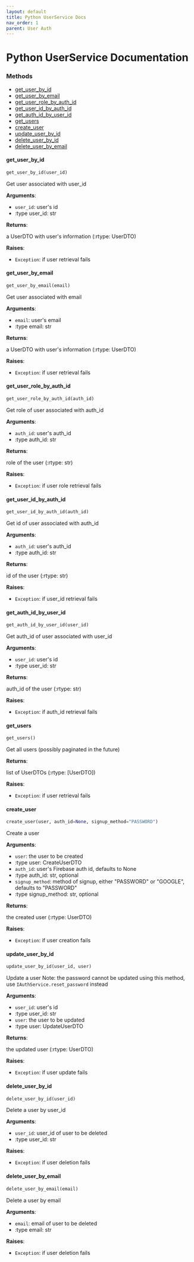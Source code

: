 ```yaml
---
layout: default
title: Python UserService Docs
nav_order: 1
parent: User Auth
---
```


# Python UserService Documentation

### Methods
* [get\_user\_by\_id](#interfaces.user_service.IUserService.get_user_by_id)
* [get\_user\_by\_email](#interfaces.user_service.IUserService.get_user_by_email)
* [get\_user\_role\_by\_auth\_id](#interfaces.user_service.IUserService.get_user_role_by_auth_id)
* [get\_user\_id\_by\_auth\_id](#interfaces.user_service.IUserService.get_user_id_by_auth_id)
* [get\_auth\_id\_by\_user\_id](#interfaces.user_service.IUserService.get_auth_id_by_user_id)
* [get\_users](#interfaces.user_service.IUserService.get_users)
* [create\_user](#interfaces.user_service.IUserService.create_user)
* [update\_user\_by\_id](#interfaces.user_service.IUserService.update_user_by_id)
* [delete\_user\_by\_id](#interfaces.user_service.IUserService.delete_user_by_id)
* [delete\_user\_by\_email](#interfaces.user_service.IUserService.delete_user_by_email)


<a name="interfaces.user_service.IUserService.get_user_by_id"></a>
#### get\_user\_by\_id

```python
get_user_by_id(user_id)
```

Get user associated with user_id

**Arguments**:

- `user_id`: user's id
- :type user_id: str

**Returns**:

a UserDTO with user's information (:rtype: UserDTO)

**Raises**:

- `Exception`: if user retrieval fails

<a name="interfaces.user_service.IUserService.get_user_by_email"></a>
#### get\_user\_by\_email

```python
get_user_by_email(email)
```

Get user associated with email

**Arguments**:

- `email`: user's email
- :type email: str

**Returns**:

a UserDTO with user's information (:rtype: UserDTO)

**Raises**:

- `Exception`: if user retrieval fails

<a name="interfaces.user_service.IUserService.get_user_role_by_auth_id"></a>
#### get\_user\_role\_by\_auth\_id

```python
get_user_role_by_auth_id(auth_id)
```

Get role of user associated with auth_id

**Arguments**:

- `auth_id`: user's auth_id
- :type auth_id: str

**Returns**:

role of the user (:rtype: str)

**Raises**:

- `Exception`: if user role retrieval fails

<a name="interfaces.user_service.IUserService.get_user_id_by_auth_id"></a>
#### get\_user\_id\_by\_auth\_id

```python
get_user_id_by_auth_id(auth_id)
```

Get id of user associated with auth_id

**Arguments**:

- `auth_id`: user's auth_id
- :type auth_id: str

**Returns**:

id of the user (:rtype: str)

**Raises**:

- `Exception`: if user_id retrieval fails

<a name="interfaces.user_service.IUserService.get_auth_id_by_user_id"></a>
#### get\_auth\_id\_by\_user\_id

```python
get_auth_id_by_user_id(user_id)
```

Get auth_id of user associated with user_id

**Arguments**:

- `user_id`: user's id
- :type user_id: str

**Returns**:

auth_id of the user (:rtype: str)

**Raises**:

- `Exception`: if auth_id retrieval fails

<a name="interfaces.user_service.IUserService.get_users"></a>
#### get\_users

```python
get_users()
```

Get all users (possibly paginated in the future)

**Returns**:

list of UserDTOs (:rtype: [UserDTO])

**Raises**:

- `Exception`: if user retrieval fails

<a name="interfaces.user_service.IUserService.create_user"></a>
#### create\_user

```python
create_user(user, auth_id=None, signup_method="PASSWORD")
```

Create a user

**Arguments**:

- `user`: the user to be created
- :type user: CreateUserDTO
- `auth_id`: user's Firebase auth id, defaults to None
- :type auth_id: str, optional
- `signup_method`: method of signup, either "PASSWORD" or "GOOGLE", defaults to "PASSWORD"
- :type signup_method: str, optional

**Returns**:

the created user (:rtype: UserDTO)

**Raises**:

- `Exception`: if user creation fails

<a name="interfaces.user_service.IUserService.update_user_by_id"></a>
#### update\_user\_by\_id

```python
update_user_by_id(user_id, user)
```

Update a user
Note: the password cannot be updated using this method, use `IAuthService.reset_password` instead

**Arguments**:

- `user_id`: user's id
- :type user_id: str
- `user`: the user to be updated
- :type user: UpdateUserDTO

**Returns**:

the updated user (:rtype: UserDTO)

**Raises**:

- `Exception`: if user update fails

<a name="interfaces.user_service.IUserService.delete_user_by_id"></a>
#### delete\_user\_by\_id

```python
delete_user_by_id(user_id)
```

Delete a user by user_id

**Arguments**:

- `user_id`: user_id of user to be deleted
- :type user_id: str

**Raises**:

- `Exception`: if user deletion fails

<a name="interfaces.user_service.IUserService.delete_user_by_email"></a>
#### delete\_user\_by\_email

```python
delete_user_by_email(email)
```

Delete a user by email

**Arguments**:

- `email`: email of user to be deleted
- :type email: str

**Raises**:

- `Exception`: if user deletion fails
